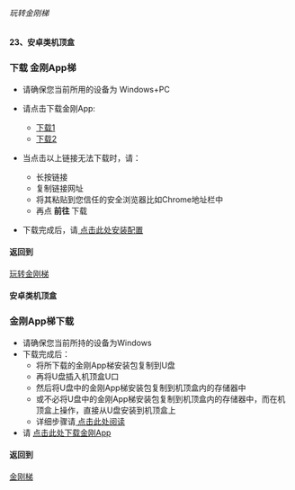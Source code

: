 ###### 玩转金刚梯
#### 23、安卓类机顶盒
### 下载 金刚App梯

- 请确保您当前所用的设备为 Windows+PC

- 请点击下载金刚App:
  - [下载1](https://github.com/a2zitpro/client/releases/download/latest/app-prod-release.apk)
  - [下载2](https://bitbucket.org/kk64/public/downloads/app-prod-release.apk)

- 当点击以上链接无法下载时，请：
  - 长按链接
  - 复制链接网址
  - 将其粘贴到您信任的安全浏览器比如Chrome地址栏中
  - 再点<strong> 前往 </strong>下载

- 下载完成后，请[ 点击此处安装配置](https://github.com/a2zitpro/web/blob/master/LadderFree/Android/TVBox/KKLadderAPP/KKLadderAPPConfigure.md)

#### 返回到
[玩转金刚梯](https://github.com/a2zitpro/web/blob/master/LadderFree/A.md)
















#### 安卓类机顶盒
### 金刚App梯下载

- 请确保您当前所持的设备为Windows
- 下载完成后：
  - 将所下载的金刚App梯安装包复制到U盘
  - 再将U盘插入机顶盒U口
  - 然后将U盘中的金刚App梯安装包复制到机顶盒内的存储器中
  - 或不必将U盘中的金刚App梯安装包复制到机顶盒内的存储器中，而在机顶盒上操作，直接从U盘安装到机顶盒上
  - 详细步骤请[ 点击此处阅读 ]()
- 请 [点击此处下载金刚App]()

#### 返回到
[金刚梯](https://github.com/a2zitpro/web/blob/master/LadderFree/A.md)


